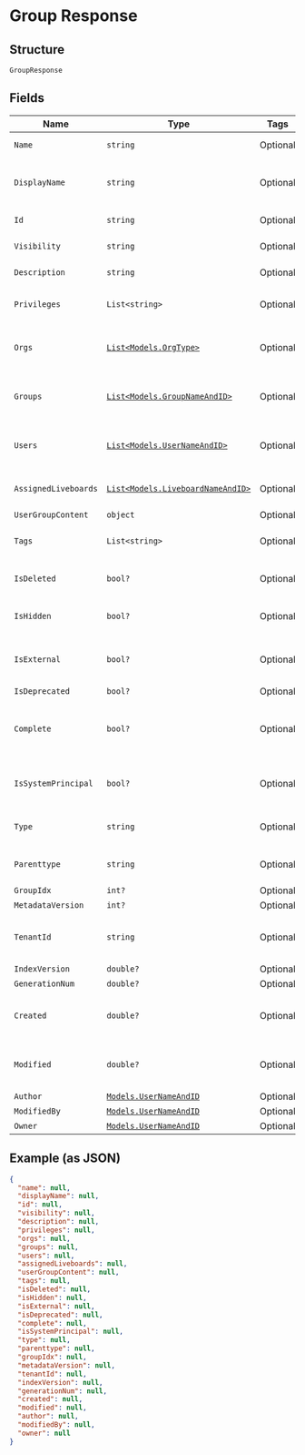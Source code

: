 
# Group Response

## Structure

`GroupResponse`

## Fields

| Name | Type | Tags | Description |
|  --- | --- | --- | --- |
| `Name` | `string` | Optional | Name of the group |
| `DisplayName` | `string` | Optional | A unique display name string for the user group |
| `Id` | `string` | Optional | GUID of the group |
| `Visibility` | `string` | Optional | Visibility of the group |
| `Description` | `string` | Optional | Description of the group |
| `Privileges` | `List<string>` | Optional | Privileges assigned to the group |
| `Orgs` | [`List<Models.OrgType>`](../../doc/models/org-type.md) | Optional | The organizations that user belongs to |
| `Groups` | [`List<Models.GroupNameAndID>`](../../doc/models/group-name-and-id.md) | Optional | Name of the group to which is added |
| `Users` | [`List<Models.UserNameAndID>`](../../doc/models/user-name-and-id.md) | Optional | User Group Information by Id or Name. |
| `AssignedLiveboards` | [`List<Models.LiveboardNameAndID>`](../../doc/models/liveboard-name-and-id.md) | Optional | Liveboards assigned to the group |
| `UserGroupContent` | `object` | Optional | - |
| `Tags` | `List<string>` | Optional | Tags assigned to the group |
| `IsDeleted` | `bool?` | Optional | Indicates if the group is deleted |
| `IsHidden` | `bool?` | Optional | Indicates if the group is hidden |
| `IsExternal` | `bool?` | Optional | Indicates if the group is from external system |
| `IsDeprecated` | `bool?` | Optional | - |
| `Complete` | `bool?` | Optional | Indicates if the all the properties of group is provided |
| `IsSystemPrincipal` | `bool?` | Optional | Indicates if the group is system principal |
| `Type` | `string` | Optional | Indicates the type of group |
| `Parenttype` | `string` | Optional | Indicates the type of parent object |
| `GroupIdx` | `int?` | Optional | - |
| `MetadataVersion` | `int?` | Optional | - |
| `TenantId` | `string` | Optional | Tenant id associated with the group |
| `IndexVersion` | `double?` | Optional | - |
| `GenerationNum` | `double?` | Optional | - |
| `Created` | `double?` | Optional | Date and time when group was created |
| `Modified` | `double?` | Optional | Date and time of last modification of the group |
| `Author` | [`Models.UserNameAndID`](../../doc/models/user-name-and-id.md) | Optional | - |
| `ModifiedBy` | [`Models.UserNameAndID`](../../doc/models/user-name-and-id.md) | Optional | - |
| `Owner` | [`Models.UserNameAndID`](../../doc/models/user-name-and-id.md) | Optional | - |

## Example (as JSON)

```json
{
  "name": null,
  "displayName": null,
  "id": null,
  "visibility": null,
  "description": null,
  "privileges": null,
  "orgs": null,
  "groups": null,
  "users": null,
  "assignedLiveboards": null,
  "userGroupContent": null,
  "tags": null,
  "isDeleted": null,
  "isHidden": null,
  "isExternal": null,
  "isDeprecated": null,
  "complete": null,
  "isSystemPrincipal": null,
  "type": null,
  "parenttype": null,
  "groupIdx": null,
  "metadataVersion": null,
  "tenantId": null,
  "indexVersion": null,
  "generationNum": null,
  "created": null,
  "modified": null,
  "author": null,
  "modifiedBy": null,
  "owner": null
}
```

